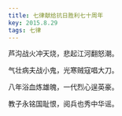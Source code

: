 ```yaml
---
title: 七律献给抗日胜利七十周年
key: 2015.8.29
tags: 七律
---
```


芦沟战火冲天烧，悲起江河翻怒潮。

气壮病夫战小鬼，光寒贼寇唱大刀。

八年浴血炼雄魄，一代烈心逞英豪。

教子永铭国耻恨，阅兵也秀中华谣。

</br>

